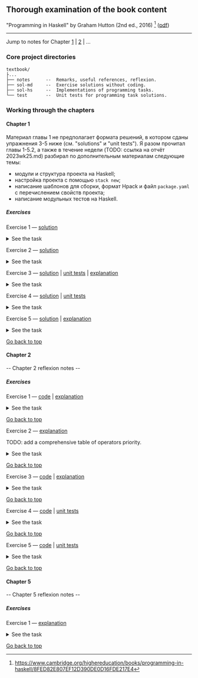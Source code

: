 ## Thorough examination of the book content

"Programming in Haskell" by Graham Hutton (2nd ed., 2016) [^book-website] ([pdf](https://mega.nz/file/b10XkKKD#XLhYfT7GBsJsCgL3Nw0zCKkGzBAAvN2XbiSoIriIK-Y))

---

Jump to notes for Chapter [1](#ch1) | [2](#ch2) | ...


### Core project directories

```
textbook/
├...
├── notes      --  Remarks, useful references, reflexion.
├── sol-md     --  Exercise solutions without coding.
├── sol-hs     --  Implementations of programming tasks.
└── test       --  Unit tests for programming task solutions.
```

### Working through the chapters

<a name="ch1"></a>
#### Chapter 1

Материал главы 1 не предполагает формата решений, в котором сданы упражнения 3-5 ниже (см. "solutions" и "unit tests"). Я разом прочитал главы 1-5.2, а также в течение недели (TODO: ссылка на отчёт 2023wk25.md) разбирал по дополнительным материалам следующие темы:
- модули и структура проекта на Haskell;
- настройка проекта с помощью `stack new`;
- написание шаблонов для сборки, формат Hpack и файл `package.yaml` с перечислением свойств проекта;
- написание модульных тестов на Haskell.

##### Exercises

Exercise 1 &mdash; [solution](./sol-md/Chap1ex1.md)

<details>
<summary>See the task</summary>

There are two possible calculations for the nested application of the `double (double 2)` function on pages 3-4.

Give another possible calculation for the result of `double (double 2)`.

</details>

Exercise 2 &mdash; [solution](./sol-md/Chap1ex2.md)

<details>
<summary>See the task</summary>

Here the `sum` function implementation:
```
sum :: Num x => [x] -> x
sum [] = 0
sum (x:xs) = x + sum xs
```

Show that `sum [x] = x` for any number x.

</details>

Exercise 3 &mdash; [solution](./sol-hs/Chap1ex3.hs) | [unit tests](./test/Chap1ex3test.hs) | [explanation](./sol-md/Chap1ex3.md) 

<details>
<summary>See the task</summary>

Define a function product that produces the product of a list of numbers, and show using your definition that `product [2,3,4] = 24`.

</details>

Exercise 4 &mdash; [solution](./sol-hs/Chap1ex4.hs) | [unit tests](./test/Chap1ex4test.hs)

<details>
<summary>See the task</summary>
Suppose that we define a function called `qsort` by the following two equations:
```
qsort [] = []
qsort (x:xs) = qsort smaller ++ [x] ++ qsort larger
               where
                   smaller = [a | a <- xs, a <= x]
                   larger = [b | b <- xs, b > x]
```

How should the definition of the function `qsort` be modified so that it produces a reverse sorted version of a list?

</details>

Exercise 5 &mdash; [solution](./sol-hs/Chap1ex5.hs) | [explanation](./sol-md/Chap1ex5.md)

<details>
<summary>See the task</summary>

What would be the effect of replacing `<=` by `<` in the original definition of `qsort` (see the previous task)? Hint: consider the example `qsort [2,2,3,1,1]`.

</details>

[Go back to top](#top)

<a name="ch2"></a>
#### Chapter 2

-- Chapter 2 reflexion notes --

##### Exercises

Exercise 1 &mdash; [code](./sol-hs/Chap2ex1.hs) | [explanation](./sol-md/Chap2ex1.md)

<details>
<summary>See the task</summary>

 Work through the examples from this chapter using GHCi.

</details>

[Go back to top](#top)

Exercise 2 &mdash; [explanation](./sol-md/Chap2ex2.md)

TODO: add a comprehensive table of operators priority.

<details>
<summary>See the task</summary>

```
2^3*4
2*3+4*5
2+3*4^5
```

</details>

[Go back to top](#top)

Exercise 3 &mdash; [code](./sol-hs/Chap2ex3.hs) | [explanation](./sol-md/Chap2ex3.md)

<details>
<summary>See the task</summary>

The script below contains three syntactic errors. Correct these errors and then check that your script works properly using GHCi.
```
N = a 'div' length xs
    where
         a = 10
        xs = [1,2,3,4,5]
```

</details>

[Go back to top](#top)

Exercise 4 &mdash; [code](./sol-hs/Chap2ex4.hs) | [unit tests](./test/Chap2ex4test.hs)

<details>
<summary>See the task</summary>

The library function `last` selects the last element of a non-empty list; for example, `last [1,2,3,4,5] = 5`. Show how the function `last` could be defined in terms of the other library functions introduced in this chapter. Can you think of another possible definition?

</details>

[Go back to top](#top)

Exercise 5 &mdash; [code](./sol-hs/Chap2ex5.hs) | [unit tests](./test/Chap2ex5test.hs)

<details>
<summary>See the task</summary>

5. The library function init removes the last element from a non-empty list; for example, `init [1,2,3,4,5] = [1,2,3,4]`. Show how `init` could similarly be defined in two different ways.

</details>

[Go back to top](#top)

<a name="ch5"></a>
#### Chapter 5

-- Chapter 5 reflexion notes --

##### Exercises

Exercise 1 &mdash; [explanation](./sol-md/Chap5ex1.md)

<details>
<summary>See the task</summary>

What are the types of the following values?
```
['a','b','c']

('a','b','c')

[(False,'O'),(True,'1')]

([False,True],['0','1'])

[tail, init, reverse]
```

</details>

[Go back to top](#top)


<!-- Chapter template
<a name="chY"></a>
#### Chapter Y

-- Chapter Y reflexion notes --

##### Exercises

Exercise Z &mdash; [code](./sol-hs/ChapYexZ.hs) | [unit tests](./test/ChapYexZtest.hs) | [explanation](./sol-md/ChapYexZ.md)

<details>
<summary>See the task</summary>

-- Task text --

</details>

[Go back to top](#top)
-->


[^book-website]: https://www.cambridge.org/highereducation/books/programming-in-haskell/8FED82E807EF12D390DE0D16FDE217E4
